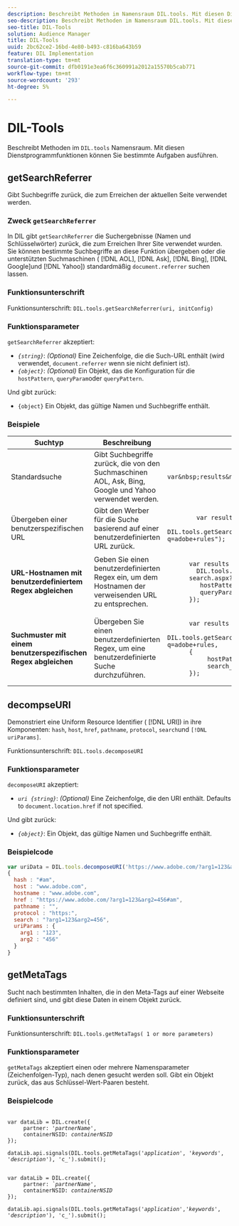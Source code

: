 ```yaml
---
description: Beschreibt Methoden im Namensraum DIL.tools. Mit diesen Dienstprogrammfunktionen können Sie bestimmte Aufgaben ausführen.
seo-description: Beschreibt Methoden im Namensraum DIL.tools. Mit diesen Dienstprogrammfunktionen können Sie bestimmte Aufgaben ausführen.
seo-title: DIL-Tools
solution: Audience Manager
title: DIL-Tools
uuid: 2bc62ce2-16bd-4e80-b493-c816ba643b59
feature: DIL Implementation
translation-type: tm+mt
source-git-commit: dfb0191e3ea6f6c360991a2012a15570b5cab771
workflow-type: tm+mt
source-wordcount: '293'
ht-degree: 5%

---
```



# DIL-Tools

Beschreibt Methoden im `DIL.tools` Namensraum. Mit diesen Dienstprogrammfunktionen können Sie bestimmte Aufgaben ausführen.

<!-- 

c_dil_functions.xml

 -->

## getSearchReferrer

Gibt Suchbegriffe zurück, die zum Erreichen der aktuellen Seite verwendet werden.

<!-- 

r_dil_get_search_referrer.xml

 -->

### Zweck `getSearchReferrer`

In DIL gibt `getSearchReferrer` die Suchergebnisse (Namen und Schlüsselwörter) zurück, die zum Erreichen Ihrer Site verwendet wurden. Sie können bestimmte Suchbegriffe an diese Funktion übergeben oder die unterstützten Suchmaschinen ( [!DNL AOL], [!DNL Ask], [!DNL Bing], [!DNL Google]und [!DNL Yahoo]) standardmäßig `document.referrer` suchen lassen.

### Funktionsunterschrift

Funktionsunterschrift: `DIL.tools.getSearchReferrer(uri, initConfig)`

### Funktionsparameter

`getSearchReferrer` akzeptiert:

* *`{string}`*: *(Optional)* Eine Zeichenfolge, die die Such-URL enthält (wird verwendet, `document.referrer` wenn sie nicht definiert ist).
* *`{object}`*: *(Optional)* Ein Objekt, das die Konfiguration für die `hostPattern`, `queryParam`oder `queryPattern`.

Und gibt zurück:

* `{object}` Ein Objekt, das gültige Namen und Suchbegriffe enthält.

### Beispiele

<table id="table_D035276601EC428295E4D619F05BB8D0"> 
 <thead> 
  <tr> 
   <th> Suchtyp </th> 
   <th> Beschreibung </th> 
   <th> Code-Beispiel </th> 
  </tr> 
 </thead>
 <tbody> 
  <tr> 
   <td> Standardsuche</td> 
   <td> Gibt Suchbegriffe zurück, die von den Suchmaschinen AOL, Ask, Bing, Google und Yahoo verwendet werden. </td> 
   <td>
      <code>var&amp;nbsp;results&amp;nbsp;=&amp;nbsp;DIL.tools.getSearchReferrer();</code> 
  </td>
  </tr> 
  <tr> 
   <td>Übergeben einer benutzerspezifischen URL</td> 
   <td>Gibt den Werber für die Suche basierend auf einer benutzerdefinierten URL zurück.</td> 
   <td> 
  <code>
        var&nbsp;results&nbsp;= 
        DIL.tools.getSearchReferrer("https://www.ehow.com/search.aspx?q=adobe+rules");
  </code>
</td> 
  </tr> 
  <tr> 
   <td> <b>URL-Hostnamen mit benutzerdefiniertem Regex abgleichen</b></td> 
   <td> Geben Sie einen benutzerdefinierten Regex ein, um dem Hostnamen der verweisenden URL zu entsprechen. </td> 
   <td> 
  <code>
      var results = 
        DIL.tools.getSearchReferrer("https://www.ehow.com/
      search.aspx?q=adobe+rules",{ 
      &nbsp;&nbsp;&nbsp;hostPattern:/ehow\./, 
      &nbsp;&nbsp;&nbsp;queryParam:"p" 
      }); 
  </code>
  </td></tr> 
  <tr> 
   <td> <b>Suchmuster mit einem benutzerspezifischen Regex abgleichen</b> </td> 
   <td> Übergeben Sie einen benutzerdefinierten Regex, um eine benutzerdefinierte Suche durchzuführen. </td> 
   <td> 
    <code>
      var&nbsp;results&nbsp;= 
      DIL.tools.getSearchReferrer("https://www.ehow.com/search.aspx?q=adobe+rules,
      {
        &nbsp;&nbsp;&nbsp;hostPattern:/ehow\./, 
        &nbsp;&nbsp;&nbsp;search_pattern:/[&amp;\?]p=([^&amp;]+/ 
      });
    </code>
   </td> 
  </tr> 
 </tbody> 
</table>

## decompseURI

Demonstriert eine Uniform Resource Identifier ( [!DNL URI]) in ihre Komponenten: `hash`, `host`, `href`, `pathname`, `protocol`, `search`und `[!DNL uriParams]`.

<!-- 

r_dil_decompose.xml

 -->

Funktionsunterschrift: `DIL.tools.decomposeURI`

### Funktionsparameter

`decomposeURI` akzeptiert:

* *`uri {string}`*: *(Optional)* Eine Zeichenfolge, die den URI enthält. Defaults to `document.location.href` if not specified.

Und gibt zurück:

* *`{object}`*: Ein Objekt, das gültige Namen und Suchbegriffe enthält.

### Beispielcode


```javascript
var uriData = DIL.tools.decomposeURI('https://www.adobe.com/?arg1=123&arg2=456#am'); 
{ 
  hash : "#am", 
  host : "www.adobe.com", 
  hostname : "www.adobe.com", 
  href : "https://www.adobe.com/?arg1=123&arg2=456#am", 
  pathname : "", 
  protocol : "https:", 
  search : "?arg1=123&arg2=456", 
  uriParams : { 
    arg1 : "123", 
    arg2 : "456" 
  } 
}
```

## getMetaTags

Sucht nach bestimmten Inhalten, die in den Meta-Tags auf einer Webseite definiert sind, und gibt diese Daten in einem Objekt zurück.

<!-- 

r_dil_get_metatags.xml

 -->

### Funktionsunterschrift

Funktionsunterschrift: `DIL.tools.getMetaTags( 1 or more parameters)`

### Funktionsparameter

`getMetaTags` akzeptiert einen oder mehrere Namensparameter (Zeichenfolgen-Typ), nach denen gesucht werden soll. Gibt ein Objekt zurück, das aus Schlüssel-Wert-Paaren besteht.

### Beispielcode

<pre class="&ldquo;javascript&rdquo;"><code>
var dataLib = DIL.create({ 
     partner: '<i>partnerName'</i>, 
     containerNSID: <i>containerNSID</i> 
}); 

dataLib.api.signals(DIL.tools.getMetaTags('<i>application</i>', '<i>keywords</i>',  '<i>description</i>'), 'c_').submit();
</code></pre>

<pre><code>
var dataLib = DIL.create({ 
     partner: <i>`partnerName'</i>, 
     containerNSID: <i>containerNSID</i> 
}); 

dataLib.api.signals(DIL.tools.getMetaTags('<i>application</i>','<i>keywords</i>', '<i>description</i>'), 'c_').submit();
</code></pre>
